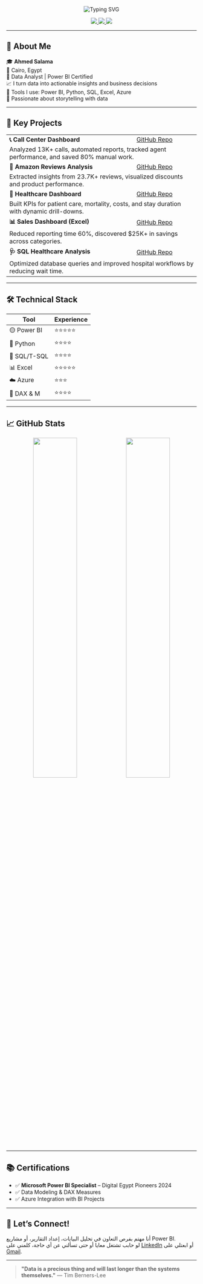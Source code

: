 <!-- Banner -->
<p align="center">
  <img src="https://readme-typing-svg.demolab.com?font=Fira+Code&duration=3000&pause=1000&center=true&vCenter=true&width=450&lines=Ahmed+Salama;Data+Analyst+%7C+Power+BI+Specialist;Turning+Data+Into+Decisions..." alt="Typing SVG" />
</p>

<!-- Profile info -->
<p align="center">
  <a href="https://www.linkedin.com/in/ahmed-salama6/" target="_blank">
    <img src="https://img.shields.io/badge/LinkedIn-blue?logo=linkedin&style=for-the-badge" />
  </a>
  <a href="https://a-salama6.github.io/" target="_blank">
    <img src="https://img.shields.io/badge/Portfolio-grey?logo=githubpages&style=for-the-badge" />
  </a>
  <a href="mailto:ahmedsalama3989@gmail.com">
    <img src="https://img.shields.io/badge/Email-D14836?logo=gmail&style=for-the-badge" />
  </a>
</p>

---

## 👋 About Me

🎓 **Ahmed Salama**  
📍 Cairo, Egypt  
🧠 Data Analyst | Power BI Certified  
📈 I turn data into actionable insights and business decisions  
🧰 Tools I use: Power BI, Python, SQL, Excel, Azure  
🎯 Passionate about storytelling with data

---

## 🚀 Key Projects

<table>
  <tr>
    <td><b>📞 Call Center Dashboard</b></td>
    <td><a href="https://github.com/a-salama6/Call-Center-DashBoard.git">GitHub Repo</a></td>
  </tr>
  <tr>
    <td colspan="2">Analyzed 13K+ calls, automated reports, tracked agent performance, and saved 80% manual work.</td>
  </tr>
  
  <tr>
    <td><b>🛒 Amazon Reviews Analysis</b></td>
    <td><a href="https://github.com/a-salama6/Amazon-Dashboard-Reviews-.git">GitHub Repo</a></td>
  </tr>
  <tr>
    <td colspan="2">Extracted insights from 23.7K+ reviews, visualized discounts and product performance.</td>
  </tr>
  
  <tr>
    <td><b>🏥 Healthcare Dashboard</b></td>
    <td><a href="https://github.com/a-salama6/Healthcare-Dashboard.git">GitHub Repo</a></td>
  </tr>
  <tr>
    <td colspan="2">Built KPIs for patient care, mortality, costs, and stay duration with dynamic drill-downs.</td>
  </tr>

  <tr>
    <td><b>📊 Sales Dashboard (Excel)</b></td>
    <td><a href="https://github.com/a-salama6/excel-dataanalysis-p1.git">GitHub Repo</a></td>
  </tr>
  <tr>
    <td colspan="2">Reduced reporting time 60%, discovered $25K+ in savings across categories.</td>
  </tr>
  
  <tr>
    <td><b>🩺 SQL Healthcare Analysis</b></td>
    <td><a href="https://github.com/a-salama6/SQL-Analysis-for-Healthcare-Dataset.git">GitHub Repo</a></td>
  </tr>
  <tr>
    <td colspan="2">Optimized database queries and improved hospital workflows by reducing wait time.</td>
  </tr>
</table>

---

## 🛠️ Technical Stack

| Tool            | Experience |
|-----------------|------------|
| 🟡 Power BI     | ⭐⭐⭐⭐⭐     |
| 🐍 Python       | ⭐⭐⭐⭐       |
| 💾 SQL/T-SQL    | ⭐⭐⭐⭐       |
| 📊 Excel        | ⭐⭐⭐⭐⭐     |
| ☁️ Azure        | ⭐⭐⭐        |
| 🔢 DAX & M      | ⭐⭐⭐⭐       |

---

## 📈 GitHub Stats

<p align="center">
  <img src="https://github-readme-stats.vercel.app/api?username=a-salama6&show_icons=true&theme=chartreuse-dark" width="48%" />
  <img src="https://github-readme-streak-stats.herokuapp.com/?user=a-salama6&theme=chartreuse-dark" width="48%" />
</p>

---

## 📚 Certifications

- ✅ **Microsoft Power BI Specialist** – Digital Egypt Pioneers 2024  
- ✅ Data Modeling & DAX Measures  
- ✅ Azure Integration with BI Projects

---

## 🤝 Let’s Connect!

أنا مهتم بفرص التعاون في تحليل البيانات، إعداد التقارير، أو مشاريع Power BI.  
لو حابب تشتغل معايا أو حتى تسألني عن أي حاجة، كلمني على [LinkedIn](https://www.linkedin.com/in/ahmed-salama6/) أو ابعتلي على [Gmail](mailto:ahmedsalama3989@gmail.com).

---

> **"Data is a precious thing and will last longer than the systems themselves."** — Tim Berners-Lee
